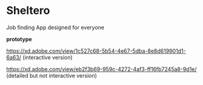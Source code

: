 # Sheltero
Job finding App designed for everyone

**prototype** 

https://xd.adobe.com/view/1c527c68-5b54-4e67-5dba-8e8d619901d1-6a63/ (interactive version)

https://xd.adobe.com/view/eb2f3b69-959c-4272-4af3-ff16fb7245a8-9d1e/ (detailed but not interactive version)
